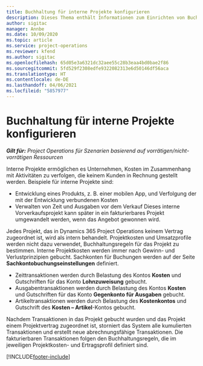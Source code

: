 ```yaml
---
title: Buchhaltung für interne Projekte konfigurieren
description: Dieses Thema enthält Informationen zum Einrichten von Buchhaltungspraktiken für interne Projekte in Project Operations.
author: sigitac
manager: Annbe
ms.date: 10/09/2020
ms.topic: article
ms.service: project-operations
ms.reviewer: kfend
ms.author: sigitac
ms.openlocfilehash: 65d05e3a6321dc32aee55c28b3eaa4bd0bae2f86
ms.sourcegitcommit: 5fd529f2308edfe9322082313e6d50146df56aca
ms.translationtype: HT
ms.contentlocale: de-DE
ms.lasthandoff: 04/06/2021
ms.locfileid: "5857977"
---
```

# <a name="configure-accounting-for-internal-projects"></a>Buchhaltung für interne Projekte konfigurieren

_**Gilt für:** Project Operations für Szenarien basierend auf vorrätigen/nicht-vorrätigen Ressourcen_

Interne Projekte ermöglichen es Unternehmen, Kosten im Zusammenhang mit Aktivitäten zu verfolgen, die keinem Kunden in Rechnung gestellt werden. Beispiele für interne Projekte sind:

- Entwicklung eines Produkts, z. B. einer mobilen App, und Verfolgung der mit der Entwicklung verbundenen Kosten
- Verwalten von Zeit und Ausgaben vor dem Verkauf Dieses interne Vorverkaufsprojekt kann später in ein fakturierbares Projekt umgewandelt werden, wenn das Angebot gewonnen wird.

Jedes Projekt, das in Dynamics 365 Project Operations keinem Vertrag zugeordnet ist, wird als intern behandelt. Projektkosten und Umsatzprofile werden nicht dazu verwendet, Buchhaltungsregeln für das Projekt zu bestimmen. Interne Projektkosten werden immer nach Gewinn- und Verlustprinzipien gebucht. Sachkonten für Buchungen werden auf der Seite **Sachkontobuchungseinstellungen** definiert.

- Zeittransaktionen werden durch Belastung des Kontos **Kosten** und Gutschriften für das Konto **Lohnzuweisung** gebucht.
- Ausgabentransaktionen werden durch Belastung des Kontos **Kosten** und Gutschriften für das Konto **Gegenkonto für Ausgaben** gebucht.
- Artikeltransaktionen werden durch Belastung des **Kostenkontos** und Gutschrift des **Kosten – Artikel**-Kontos gebucht.

Nachdem Transaktionen in das Projekt gebucht wurden und das Projekt einem Projektvertrag zugeordnet ist, storniert das System alle kumulierten Transaktionen und erstellt neue abrechnungsfähige Transaktionen. Die fakturierbaren Transaktionen folgen den Buchhaltungsregeln, die im jeweiligen Projektkosten- und Ertragsprofil definiert sind.




[!INCLUDE[footer-include](../includes/footer-banner.md)]
